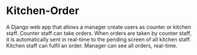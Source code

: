 # Kitchen-Order
A Django web app that allows a manager create users as counter or kitchen staff. Counter staff can take orders. When orders are taken by counter staff, it is automatically sent in real-time to the pending screen of all kitchen staff. Kitchen staff can fulfil an order. Manager can see all orders, real-time.
